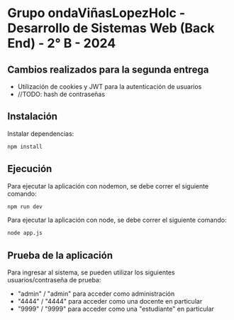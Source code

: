 # Grupo ondaViñasLopezHolc - Desarrollo de Sistemas Web (Back End) - 2° B - 2024

## Cambios realizados para la segunda entrega

- Utilización de cookies y JWT para la autenticación de usuarios
- //TODO: hash de contraseñas

## Instalación

Instalar dependencias:

```bash
npm install
```

## Ejecución

Para ejecutar la aplicación con nodemon, se debe correr el siguiente comando:

```bash
npm run dev
```

Para ejecutar la aplicación con node, se debe correr el siguiente comando:

```bash
node app.js
```

## Prueba de la aplicación

Para ingresar al sistema, se pueden utilizar los siguientes usuarios/contraseña de prueba:

- "admin" / "admin" para acceder como administración
- "4444" / "4444" para acceder como una docente en particular
- "9999" / "9999" para acceder como una "estudiante" en particular
